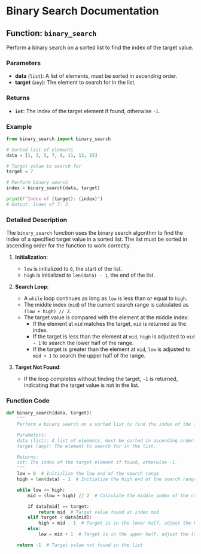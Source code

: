 # Binary Search Documentation

## Function: `binary_search`

Perform a binary search on a sorted list to find the index of the target value.

### Parameters

- **data** (`list`): A list of elements, must be sorted in ascending order.
- **target** (`any`): The element to search for in the list.

### Returns

- **`int`**: The index of the target element if found, otherwise `-1`.

### Example

```python
from binary_search import binary_search

# Sorted list of elements
data = [1, 3, 5, 7, 9, 11, 13, 15]

# Target value to search for
target = 7

# Perform binary search
index = binary_search(data, target)

print(f"Index of {target}: {index}")
# Output: Index of 7: 3
```

### Detailed Description

The `binary_search` function uses the binary search algorithm to find the index of a specified target value in a sorted list. The list must be sorted in ascending order for the function to work correctly.

1. **Initialization**: 
    - `low` is initialized to `0`, the start of the list.
    - `high` is initialized to `len(data) - 1`, the end of the list.

2. **Search Loop**:
    - A `while` loop continues as long as `low` is less than or equal to `high`.
    - The middle index (`mid`) of the current search range is calculated as `(low + high) // 2`.
    - The target value is compared with the element at the middle index:
        - If the element at `mid` matches the target, `mid` is returned as the index.
        - If the target is less than the element at `mid`, `high` is adjusted to `mid - 1` to search the lower half of the range.
        - If the target is greater than the element at `mid`, `low` is adjusted to `mid + 1` to search the upper half of the range.

3. **Target Not Found**:
    - If the loop completes without finding the target, `-1` is returned, indicating that the target value is not in the list.

### Function Code

```python
def binary_search(data, target):
    """
    Perform a binary search on a sorted list to find the index of the target value.

    Parameters:
    data (list): A list of elements, must be sorted in ascending order.
    target (any): The element to search for in the list.

    Returns:
    int: The index of the target element if found, otherwise -1.
    """
    low = 0  # Initialize the low end of the search range
    high = len(data) - 1  # Initialize the high end of the search range

    while low <= high:
        mid = (low + high) // 2  # Calculate the middle index of the current search range

        if data[mid] == target:
            return mid  # Target value found at index mid
        elif target < data[mid]:
            high = mid - 1  # Target is in the lower half, adjust the high end
        else:
            low = mid + 1  # Target is in the upper half, adjust the low end

    return -1  # Target value not found in the list
```